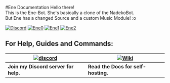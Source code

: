 #Ene Documentation
Hello there!  
This is the Ene-Bot. She's basically a clone of the NadekoBot.   
But Ene has a changed Source and a custom Music Module! :o  

[![Discord](https://discordapp.com/api/guilds/402138197422768128/widget.png)](http://gremagol.com/discord)
[![Ene0](https://i.imgur.com/fFdUmKD.png)](http://gremagol.com/discord)
[![Ene1](https://i.imgur.com/opqiNVO.png)](http://gremagol.com/inv-ene)
[![Ene2](https://i.imgur.com/1XfvrNL.png)](http://gremagol.com/discord)

## For Help, Guides and Commands:

| [![discord](http://i.imgur.com/Cz1RWW6.png)](http://gremagol.com/discord) | [![Wiki](http://i.imgur.com/e8eaWS3.png)](http://enecmdlist.readthedocs.io/en/latest/) |
| --- | --- |
| **Join my Discord server for help.** | **Read the Docs for self-hosting.** |